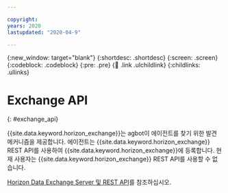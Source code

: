 ```yaml
---

copyright:
years: 2020
lastupdated: "2020-04-9"

---
```


{:new_window: target="blank"}
{:shortdesc: .shortdesc}
{:screen: .screen}
{:codeblock: .codeblock}
{:pre: .pre}
{:child: .link .ulchildlink}
{:childlinks: .ullinks}

# Exchange API
{: #exchange_api}

{{site.data.keyword.horizon_exchange}}는 agbot이 에이전트를 찾기 위한 발견 메커니즘을 제공합니다. 에이전트는 {{site.data.keyword.horizon_exchange}} REST API를 사용하여 {{site.data.keyword.horizon_exchange}}에 등록합니다. 현재 사용자는 {{site.data.keyword.horizon_exchange}} REST API를 사용할 수 없습니다.

[Horizon Data Exchange Server 및 REST API](https://github.com/open-horizon/exchange-api)를 참조하십시오.
